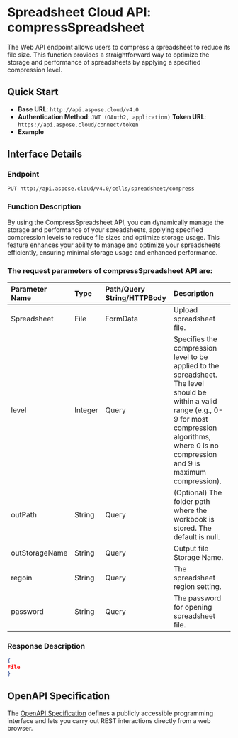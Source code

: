 # **Spreadsheet Cloud API: compressSpreadsheet**

The Web API endpoint allows users to compress a spreadsheet to reduce its file size. This function provides a straightforward way to optimize the storage and performance of spreadsheets by applying a specified compression level. 

## **Quick Start**

- **Base URL**: `http://api.aspose.cloud/v4.0`
- **Authentication Method**: `JWT (OAuth2, application)`  **Token URL**: `https://api.aspose.cloud/connect/token`
- **Example** 
<script src="https://gist.github.com/aspose-cells-cloud-gists/8a5b324fdf3e574dbd747c1a1e24b05d.js?file=Example40_CompressSpreadsheet.cs"></script>

## **Interface Details**

### **Endpoint** 

```
PUT http://api.aspose.cloud/v4.0/cells/spreadsheet/compress
```

### **Function Description**
By using the CompressSpreadsheet API, you can dynamically manage the storage and performance of your spreadsheets, applying specified compression levels to reduce file sizes and optimize storage usage. This feature enhances your ability to manage and optimize your spreadsheets efficiently, ensuring minimal storage usage and enhanced performance.

### The request parameters of **compressSpreadsheet** API are: 

| Parameter Name | Type | Path/Query String/HTTPBody | Description | 
| :- | :- | :- |:- | 
|Spreadsheet|File|FormData|Upload spreadsheet file.|
|level|Integer|Query|Specifies the compression level to be applied to the spreadsheet. The level should be within a valid range (e.g., 0-9 for most compression algorithms, where 0 is no compression and 9 is maximum compression).|
|outPath|String|Query|(Optional) The folder path where the workbook is stored. The default is null.|
|outStorageName|String|Query|Output file Storage Name.|
|regoin|String|Query|The spreadsheet region setting.|
|password|String|Query|The password for opening spreadsheet file.|


### **Response Description**
```json
{
File
}
```

## OpenAPI Specification

The [OpenAPI Specification](https://reference.aspose.cloud/cells/#/ManagementController/CompressSpreadsheet) defines a publicly accessible programming interface and lets you carry out REST interactions directly from a web browser.


